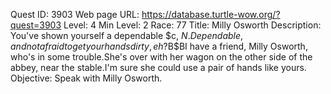 Quest ID: 3903
Web page URL: https://database.turtle-wow.org/?quest=3903
Level: 4
Min Level: 2
Race: 77
Title: Milly Osworth
Description: You've shown yourself a dependable $c, $N.Dependable, and not afraid to get your hands dirty, eh?$B$BI have a friend, Milly Osworth, who's in some trouble.She's over with her wagon on the other side of the abbey, near the stable.I'm sure she could use a pair of hands like yours.
Objective: Speak with Milly Osworth.
